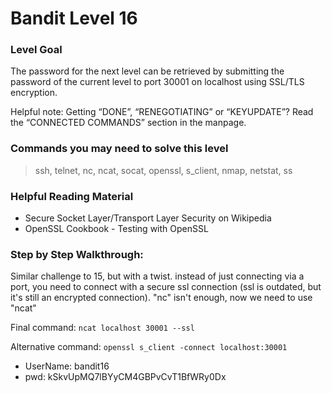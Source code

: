 # Bandit Level 16

### Level Goal
The password for the next level can be retrieved by submitting the password of the current level to port 30001 on localhost using SSL/TLS encryption.

Helpful note: Getting “DONE”, “RENEGOTIATING” or “KEYUPDATE”? Read the “CONNECTED COMMANDS” section in the manpage.

### Commands you may need to solve this level
> ssh, telnet, nc, ncat, socat, openssl, s_client, nmap, netstat, ss

### Helpful Reading Material
- Secure Socket Layer/Transport Layer Security on Wikipedia
- OpenSSL Cookbook - Testing with OpenSSL

### Step by Step Walkthrough:
Similar challenge to 15, but with a twist. instead of just connecting via a port, you need to connect with a secure ssl connection (ssl is outdated, but it's still an encrypted connection). "nc" isn't enough, now we need to use "ncat"

Final command: ```ncat localhost 30001 --ssl```

Alternative command: ```openssl s_client -connect localhost:30001```

* UserName: bandit16
* pwd: kSkvUpMQ7lBYyCM4GBPvCvT1BfWRy0Dx